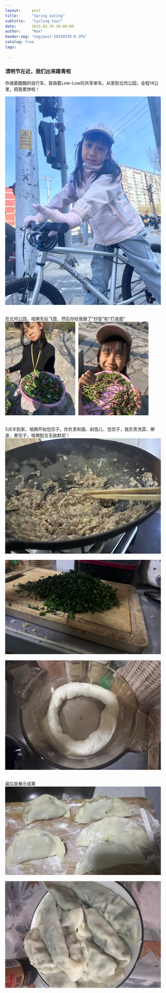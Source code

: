 ```yaml
---
layout:     post
title:      "Spring outing"
subtitle:   "Cycling tour"
date:       2025-03-30 20:00:00
author:     "Max"
header-img: "img/post-20250330-0.JPG"
catalog: true
tags:

---
```


> 

<h3>清明节左近，我们出来踏青啦</h3> 
你骑着酷酷的自行车，我骑着Low-Low的共享单车。从家到北坞公园，全程14公里，把我累惨啦！

![img](/img/post-20250330-1.JPG)


<br>在北坞公园，咱俩先玩飞盘，然后你给我做了“炒饭”和“打卤面”
<br>
<img src="/img/post-20250330-2.JPG"  alt="图片说明" width="45%" style="display: inline-block;" ><img src="/img/post-20250330-3.JPG"  alt="图片说明" width="45%" style="display: inline-block; margin-left: 10px;"> 


<br>5点半到家，咱俩开始包饺子。你负责和面、剁馅儿、包饺子，我负责洗菜、擀皮、煮饺子，咱俩配合无敌默契！
<br>
![img](/img/post-20250330-4.JPG)
<br>
<br>
![img](/img/post-20250330-5.JPG)
<br>
<br>
![img](/img/post-20250330-6.JPG)


<br>最后是展示成果
<br>
![img](/img/post-20250330-7.JPG)
<br>
<br>
![img](/img/post-20250330-8.JPG)



